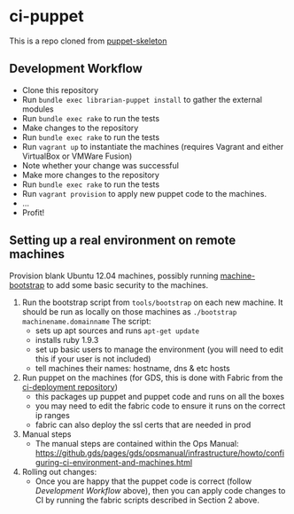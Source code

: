 # ci-puppet
This is a repo cloned from [puppet-skeleton](https://github.com/alphagov/puppet-skeleton)

## Development Workflow 

- Clone this repository 
- Run `bundle exec librarian-puppet install` to gather the external modules
- Run `bundle exec rake` to run the tests
- Make changes to the repository
- Run `bundle exec rake` to run the tests
- Run `vagrant up` to instantiate the machines (requires Vagrant and either VirtualBox or VMWare Fusion)
- Note whether your change was successful
- Make more changes to the repository
- Run `bundle exec rake` to run the tests
- Run `vagrant provision` to apply new puppet code to the machines.
- ...
- Profit!

## Setting up a real environment on remote machines

Provision blank Ubuntu 12.04 machines, possibly running [machine-bootstrap](https://github.com/alphagov/machine-bootstrap) to add some basic security to the machines.

1. Run the bootstrap script from `tools/bootstrap` on each new machine.
   It should be run as locally on those machines as `./bootstrap machinename.domainname`
   The script: 
     - sets up apt sources and runs `apt-get update`
     - installs ruby 1.9.3
     - set up basic users to manage the environment (you will need to edit this if your user is not included)
     - tell machines their names: hostname, dns  & etc hosts
2. Run puppet on the machines (for GDS, this is done with Fabric from the [ci-deployment repository](https://github.gds/gds/ci-deployment))
   - this packages up puppet and puppet code and runs on all the boxes
   - you may need to edit the fabric code to ensure it runs on the correct ip ranges
   - fabric can also deploy the ssl certs that are needed in prod
3. Manual steps 
   - The manual steps are contained within the Ops Manual: https://github.gds/pages/gds/opsmanual/infrastructure/howto/configuring-ci-environment-and-machines.html
4. Rolling out changes:
   - Once you are happy that the puppet code is correct (follow _Development Workflow_ above), then
     you can apply code changes to CI by running the fabric scripts described in Section 2 above.
